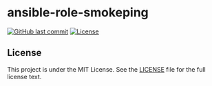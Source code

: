 # ansible-role-smokeping

[![GitHub last commit](https://img.shields.io/github/last-commit/ursinn/ansible-role-smokeping?logo=github&style=for-the-badge)](https://github.com/ursinn/ansible-role-smokeping/commits)
[![License](https://img.shields.io/github/license/ursinn/ansible-role-smokeping?style=for-the-badge)](https://github.com/ursinn/ansible-role-smokeping/blob/main/LICENSE)

## License

This project is under the MIT License. See the [LICENSE](https://github.com/ursinn/ansible-role-smokeping/blob/main/LICENSE) file for the full license text.
